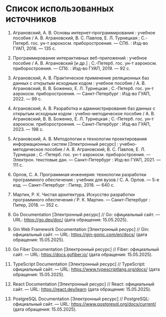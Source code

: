 # Список использованных источников

1. Аграновский, А. В. Основы интернет-программирования : учебное пособие / А. В. Аграновский, В. С. Павлов, Е. Л. Турнецкая ; С.-Петерб. гос. ун-т аэрокосм. приборостроения. — СПб. : Изд-во ГУАП, 2018. — 135 с.

2. Программирование интерактивных веб-приложений : учебное пособие / А. В. Аграновский [и др.] ; С.-Петерб. гос. ун-т аэрокосм. приборостроения. — СПб. : Изд-во ГУАП, 2019. — 92 с.

3. Аграновский, А. В. Практическое применение реляционных баз данных с открытым исходным кодом : учебное пособие / А. В. Аграновский, В. В. Боженко, Е. Л. Турнецкая ; С.-Петерб. гос. ун-т аэрокосм. приборостроения. — Санкт-Петербург : Изд-во ГУАП, 2022. — 99 с.

4. Аграновский, А. В. Разработка и администрирование баз данных с открытым исходным кодом : учебно-методическое пособие / А. В. Аграновский, В. В. Боженко, Е. Л. Турнецкая ; С.-Петерб. гос. ун-т аэрокосм. приборостроения. — Санкт-Петербург : Изд-во ГУАП, 2023. — 198 с.

5. Аграновский, А. В. Методологии и технологии проектирования информационных систем [Электронный ресурс] : учебно-методическое пособие / А. В. Аграновский, В. С. Павлов, Е. Л. Турнецкая ; С.-Петерб. гос. ун-т аэрокосм. приборостроения. — Электрон. текстовые дан. — Санкт-Петербург : Изд-во ГУАП, 2021. — 111 с.

6. Орлов, С. А. Программная инженерия: технологии разработки программного обеспечения : учебник для вузов / С. А. Орлов. — 5-е изд. — Санкт-Петербург : Питер, 2018. — 640 с.

7. Мартин, Р. К. Чистая архитектура. Искусство разработки программного обеспечения / Р. К. Мартин. — Санкт-Петербург : Питер, 2018. — 352 с. 

8. Go Documentation [Электронный ресурс] // Go: официальный сайт. — URL: https://go.dev/doc/ (дата обращения: 15.05.2025).

9. Gin Web Framework Documentation [Электронный ресурс] // Gin: официальный сайт. — URL: https://gin-gonic.com/en/docs/ (дата обращения: 15.05.2025).

10. Go Fiber Documentation [Электронный ресурс] // Fiber: официальный сайт. — URL: https://docs.gofiber.io/ (дата обращения: 15.05.2025).

11. TypeScript Documentation [Электронный ресурс] // TypeScript: официальный сайт. — URL: https://www.typescriptlang.org/docs/ (дата обращения: 15.05.2025).

12. React Documentation [Электронный ресурс] // React: официальный сайт. — URL: https://react.dev/learn (дата обращения: 15.05.2025).

13. PostgreSQL Documentation [Электронный ресурс] // PostgreSQL: официальный сайт. — URL: https://www.postgresql.org/docs/current/ (дата обращения: 15.05.2025). 